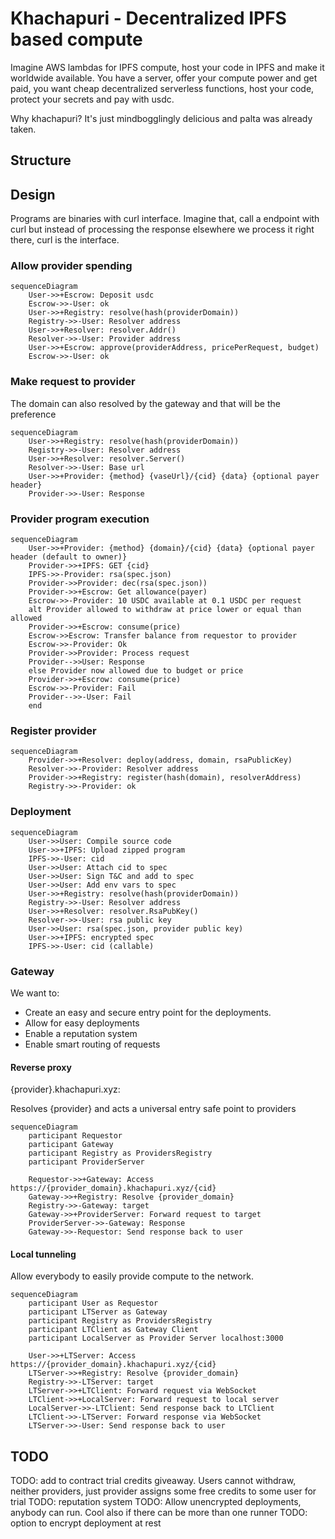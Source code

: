 # Khachapuri - Decentralized IPFS based compute

Imagine AWS lambdas for IPFS compute, host your code in IPFS and make it worldwide available. You have a server, offer your compute power and get paid, you want cheap decentralized serverless functions, host your code, protect your secrets and pay with usdc.

Why khachapuri? It's just mindbogglingly delicious and palta was already taken.

## Structure



## Design

Programs are binaries with curl interface. Imagine that, call a endpoint with curl but instead of processing the response elsewhere we process it right there, curl is the interface.


###  Allow provider spending

```mermaid
sequenceDiagram
    User->>+Escrow: Deposit usdc
    Escrow->>-User: ok
    User->>+Registry: resolve(hash(providerDomain))
    Registry->>-User: Resolver address
    User->>+Resolver: resolver.Addr()
    Resolver->>-User: Provider address
    User->>+Escrow: approve(providerAddress, pricePerRequest, budget)
    Escrow->>-User: ok
```

###  Make request to provider

The domain can also resolved by the gateway and that will be the preference

```mermaid
sequenceDiagram
    User->>+Registry: resolve(hash(providerDomain))
    Registry->>-User: Resolver address
    User->>+Resolver: resolver.Server()
    Resolver->>-User: Base url
    User->>+Provider: {method} {vaseUrl}/{cid} {data} {optional payer header}
    Provider->>-User: Response
```

###  Provider program execution

```mermaid
sequenceDiagram
    User->>+Provider: {method} {domain}/{cid} {data} {optional payer header (default to owner)}
    Provider->>+IPFS: GET {cid}
    IPFS->>-Provider: rsa(spec.json)
    Provider->>Provider: dec(rsa(spec.json))
    Provider->>+Escrow: Get allowance(payer)
    Escrow->>-Provider: 10 USDC available at 0.1 USDC per request
    alt Provider allowed to withdraw at price lower or equal than allowed
    Provider->>+Escrow: consume(price)
    Escrow->>Escrow: Transfer balance from requestor to provider
    Escrow->>-Provider: Ok
    Provider->>Provider: Process request
    Provider-->>User: Response
    else Provider now allowed due to budget or price
    Provider->>+Escrow: consume(price)
    Escrow->>-Provider: Fail
    Provider-->>-User: Fail
    end
```

###  Register provider

```mermaid
sequenceDiagram
    Provider->>+Resolver: deploy(address, domain, rsaPublicKey)
    Resolver->>-Provider: Resolver address
    Provider->>+Registry: register(hash(domain), resolverAddress)
    Registry->>-Provider: ok
```

###  Deployment

```mermaid
sequenceDiagram
    User->>User: Compile source code
    User->>+IPFS: Upload zipped program
    IPFS->>-User: cid
    User->>User: Attach cid to spec
    User->>User: Sign T&C and add to spec
    User->>User: Add env vars to spec
    User->>+Registry: resolve(hash(providerDomain))
    Registry->>-User: Resolver address
    User->>+Resolver: resolver.RsaPubKey()
    Resolver->>-User: rsa public key
    User->>User: rsa(spec.json, provider public key)
    User->>+IPFS: encrypted spec
    IPFS->>-User: cid (callable)
```

### Gateway

We want to:
- Create an easy and secure entry point for the deployments.
- Allow for easy deployments
- Enable a reputation system
- Enable smart routing of requests

#### Reverse proxy

{provider}.khachapuri.xyz:  

Resolves {provider} and acts a universal entry safe point to providers

```mermaid
sequenceDiagram
    participant Requestor
    participant Gateway
    participant Registry as ProvidersRegistry
    participant ProviderServer

    Requestor->>+Gateway: Access https://{provider_domain}.khachapuri.xyz/{cid}
    Gateway->>+Registry: Resolve {provider_domain}
    Registry->>-Gateway: target
    Gateway->>+ProviderServer: Forward request to target
    ProviderServer->>-Gateway: Response
    Gateway->>-Requestor: Send response back to user
```

#### Local tunneling

Allow everybody to easily provide compute to the network. 

```mermaid
sequenceDiagram
    participant User as Requestor
    participant LTServer as Gateway
    participant Registry as ProvidersRegistry
    participant LTClient as Gateway Client
    participant LocalServer as Provider Server localhost:3000

    User->>+LTServer: Access https://{provider_domain}.khachapuri.xyz/{cid}
    LTServer->>+Registry: Resolve {provider_domain}
    Registry->>-LTServer: target
    LTServer->>+LTClient: Forward request via WebSocket
    LTClient->>+LocalServer: Forward request to local server
    LocalServer->>-LTClient: Send response back to LTClient
    LTClient->>-LTServer: Forward response via WebSocket
    LTServer->>-User: Send response back to user
```

## TODO

TODO: add to contract trial credits giveaway. Users cannot withdraw, neither providers, just provider assigns some free credits to some user for trial
TODO: reputation system
TODO: Allow unencrypted deployments, anybody can run. Cool also if there can be more than one runner
TODO: option to encrypt deployment at rest
